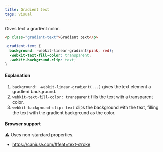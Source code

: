 ```yaml
---
title: Gradient text
tags: visual
---
```


Gives text a gradient color.

```html
<p class="gradient-text">Gradient text</p>
```

```css
.gradient-text {
  background: -webkit-linear-gradient(pink, red);
  -webkit-text-fill-color: transparent;
  -webkit-background-clip: text;
}
```

#### Explanation

1. `background: -webkit-linear-gradient(...)` gives the text element a gradient background.
2. `webkit-text-fill-color: transparent` fills the text with a transparent color.
3. `webkit-background-clip: text` clips the background with the text, filling the text with the gradient background as the color.

#### Browser support

<span class="snippet__support-note">⚠️ Uses non-standard properties.</span>

- https://caniuse.com/#feat=text-stroke



